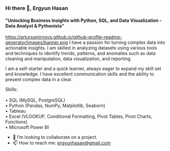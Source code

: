 ### Hi there 👋,  Ergyun Hasan
#### "Unlocking Business Insights with Python, SQL, and Data Visualization - Data Analyst & Pythonista"
https://arturssmirnovs.github.io/github-profile-readme-generator/images/banner.png
I have a passion for turning complex data into actionable insights. I am skilled in analyzing datasets using various tools and techniques to identify trends, patterns, and anomalies such as data cleaning and manipulation, data visualization, and reporting. 

I am a self-starter and a quick learner, always eager to expand my skill set and knowledge. I have excellent communication skills and the ability to present complex data in a clear.

Skills:<br>  
• SQL (MySQL, PostgreSQL) <br>
• Python (Pandas, NumPy, Matplotlib, Seaborn) <br>
• Tableau <br>
• Excel (VLOOKUP, Conditional Formatting, Pivot Tables, Pivot Charts, Functions)<br>
• Microsoft Power BI

- 👯 I’m looking to collaborate on a project. 
- 📫 How to reach me: ergyunhasan@gmail.com 


 















